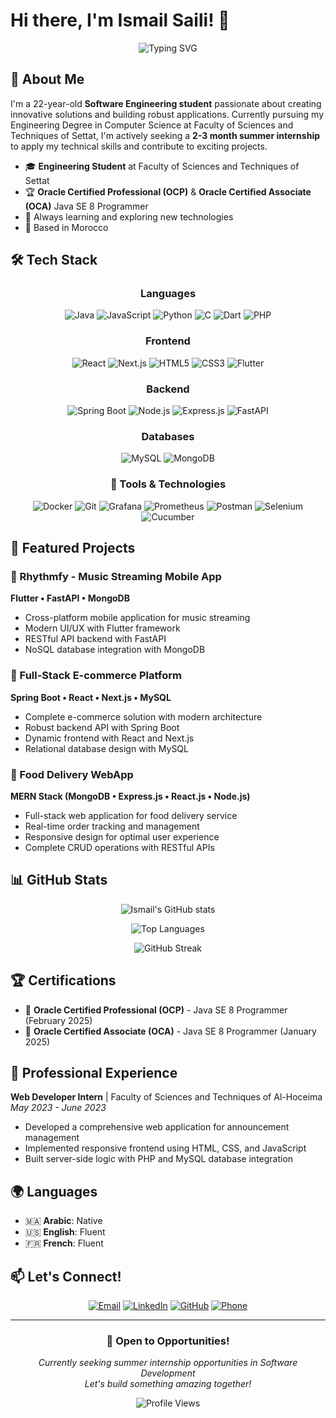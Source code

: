 # Hi there, I'm Ismail Saili! 👋

<div align="center">
  
![Typing SVG](https://readme-typing-svg.herokuapp.com?font=Fira+Code&pause=1000&color=2196F3&center=true&vCenter=true&width=435&lines=Software+Engineer;Full-Stack+Developer;Java+Enthusiast;Always+Learning+New+Things!)

</div>

## 🚀 About Me

I'm a 22-year-old **Software Engineering student** passionate about creating innovative solutions and building robust applications. Currently pursuing my Engineering Degree in Computer Science at Faculty of Sciences and Techniques of Settat, I'm actively seeking a **2-3 month summer internship** to apply my technical skills and contribute to exciting projects.

- 🎓 **Engineering Student** at Faculty of Sciences and Techniques of Settat
- 🏆 **Oracle Certified Professional (OCP)** & **Oracle Certified Associate (OCA)** Java SE 8 Programmer
- 🌱 Always learning and exploring new technologies
- 📍 Based in Morocco

## 🛠️ Tech Stack

<div align="center">

### Languages
![Java](https://img.shields.io/badge/Java-ED8B00?style=for-the-badge&logo=openjdk&logoColor=white)
![JavaScript](https://img.shields.io/badge/JavaScript-F7DF1E?style=for-the-badge&logo=javascript&logoColor=black)
![Python](https://img.shields.io/badge/Python-3776AB?style=for-the-badge&logo=python&logoColor=white)
![C](https://img.shields.io/badge/C-00599C?style=for-the-badge&logo=c&logoColor=white)
![Dart](https://img.shields.io/badge/Dart-0175C2?style=for-the-badge&logo=dart&logoColor=white)
![PHP](https://img.shields.io/badge/PHP-777BB4?style=for-the-badge&logo=php&logoColor=white)

### Frontend
![React](https://img.shields.io/badge/React-20232A?style=for-the-badge&logo=react&logoColor=61DAFB)
![Next.js](https://img.shields.io/badge/Next.js-000000?style=for-the-badge&logo=next.js&logoColor=white)
![HTML5](https://img.shields.io/badge/HTML5-E34F26?style=for-the-badge&logo=html5&logoColor=white)
![CSS3](https://img.shields.io/badge/CSS3-1572B6?style=for-the-badge&logo=css3&logoColor=white)
![Flutter](https://img.shields.io/badge/Flutter-02569B?style=for-the-badge&logo=flutter&logoColor=white)

### Backend
![Spring Boot](https://img.shields.io/badge/Spring_Boot-6DB33F?style=for-the-badge&logo=spring-boot&logoColor=white)
![Node.js](https://img.shields.io/badge/Node.js-43853D?style=for-the-badge&logo=node.js&logoColor=white)
![Express.js](https://img.shields.io/badge/Express.js-404D59?style=for-the-badge&logo=express&logoColor=white)
![FastAPI](https://img.shields.io/badge/FastAPI-005571?style=for-the-badge&logo=fastapi&logoColor=white)

### Databases
![MySQL](https://img.shields.io/badge/MySQL-00000F?style=for-the-badge&logo=mysql&logoColor=white)
![MongoDB](https://img.shields.io/badge/MongoDB-4EA94B?style=for-the-badge&logo=mongodb&logoColor=white)

### 🚀 Tools & Technologies

![Docker](https://img.shields.io/badge/Docker-2496ED?style=for-the-badge&logo=docker&logoColor=white)
![Git](https://img.shields.io/badge/Git-F05032?style=for-the-badge&logo=git&logoColor=white)
![Grafana](https://img.shields.io/badge/Grafana-F46800?style=for-the-badge&logo=grafana&logoColor=white)
![Prometheus](https://img.shields.io/badge/Prometheus-E6522C?style=for-the-badge&logo=prometheus&logoColor=white)
![Postman](https://img.shields.io/badge/Postman-FF6C37?style=for-the-badge&logo=postman&logoColor=white)
![Selenium](https://img.shields.io/badge/Selenium-43B02A?style=for-the-badge&logo=selenium&logoColor=white)
![Cucumber](https://img.shields.io/badge/Cucumber-23D96C?style=for-the-badge&logo=cucumber&logoColor=white)


</div>

## 🎯 Featured Projects

### 🎵 Rhythmfy - Music Streaming Mobile App
**Flutter • FastAPI • MongoDB**
- Cross-platform mobile application for music streaming
- Modern UI/UX with Flutter framework
- RESTful API backend with FastAPI
- NoSQL database integration with MongoDB

### 🛒 Full-Stack E-commerce Platform
**Spring Boot • React • Next.js • MySQL**
- Complete e-commerce solution with modern architecture
- Robust backend API with Spring Boot
- Dynamic frontend with React and Next.js
- Relational database design with MySQL

### 🍕 Food Delivery WebApp
**MERN Stack (MongoDB • Express.js • React.js • Node.js)**
- Full-stack web application for food delivery service
- Real-time order tracking and management
- Responsive design for optimal user experience
- Complete CRUD operations with RESTful APIs

## 📊 GitHub Stats

<div align="center">
  
![Ismail's GitHub stats](https://github-readme-stats.vercel.app/api?username=akashi-47&show_icons=true&theme=tokyonight&hide_border=false&include_all_commits=true&count_private=true)

![Top Languages](https://github-readme-stats.vercel.app/api/top-langs/?username=akashi-47&layout=compact&theme=tokyonight&hide_border=false&include_all_commits=true&count_private=true)

![GitHub Streak](https://github-readme-streak-stats.herokuapp.com/?user=akashi-47&theme=tokyonight&hide_border=false)

</div>

## 🏆 Certifications

- 🥇 **Oracle Certified Professional (OCP)** - Java SE 8 Programmer (February 2025)
- 🥈 **Oracle Certified Associate (OCA)** - Java SE 8 Programmer (January 2025)

## 💼 Professional Experience

**Web Developer Intern** | Faculty of Sciences and Techniques of Al-Hoceima  
*May 2023 - June 2023*
- Developed a comprehensive web application for announcement management
- Implemented responsive frontend using HTML, CSS, and JavaScript
- Built server-side logic with PHP and MySQL database integration

## 🌍 Languages

- 🇲🇦 **Arabic**: Native
- 🇺🇸 **English**: Fluent
- 🇫🇷 **French**: Fluent

## 📫 Let's Connect!

<div align="center">

[![Email](https://img.shields.io/badge/Email-D14836?style=for-the-badge&logo=gmail&logoColor=white)](mailto:ismail.saili07@gmail.com)
[![LinkedIn](https://img.shields.io/badge/LinkedIn-0077B5?style=for-the-badge&logo=linkedin&logoColor=white)](https://www.linkedin.com/in/ismail-saili-800bba249/)
[![GitHub](https://img.shields.io/badge/GitHub-100000?style=for-the-badge&logo=github&logoColor=white)](https://github.com/akashi-47)
[![Phone](https://img.shields.io/badge/Phone-25D366?style=for-the-badge&logo=whatsapp&logoColor=white)](tel:+212772514233)

</div>

---

<div align="center">

### 🚀 Open to Opportunities!

*Currently seeking summer internship opportunities in Software Development*  
*Let's build something amazing together!*

![Profile Views](https://komarev.com/ghpvc/?username=akashi-47&color=brightgreen&style=flat-square)

</div>
